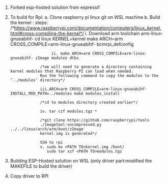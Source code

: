 1. Forked esp-hosted solution from expressif
2. To build for Rpi: a. Clone raspberry pi linux git on WSL machine
                     b. Build the kernel : 
                                          steps:  /*https://www.raspberrypi.com/documentation/computers/linux_kernel.html#cross-compiling-the-kernel*/
					  i. Download arm toolchain arm-linux-gnueabihf-
												   cd linux
												   KERNEL=kernel
												   make ARCH=arm CROSS_COMPILE=arm-linux-gnueabihf- bcmrpi_defconfig
												   
				         ii. make ARCH=arm CROSS_COMPILE=arm-linux-gnueabihf- zImage modules dtbs
												
					/*we will need to generate a directory containing kernel modules that Raspberry PI can load when needed. 
					Run the following command to copy the modules to the ‘../modules’ directory*/
												
					iii.ARCH=arm CROSS_COMPILE=arm-linux-gnueabihf- INSTALL_MOD_PATH=../modules make modules_install
												
					/*cd to modules directory created earlier*/
												
					iv. tar czf modules.tgz *
												
					/*git clone https://github.com/raspberrypi/tools
					./imagetool-uncompressed.py ../../linux/arch/arm/boot/zImage 
					kernel.img is generated*/
												
					SSH to rpi
					v. sudo mv <PATH TO>kernel.img /boot/ 
					   sudo tar xzf <PATH TO>modules.tgz 

3. Building ESP-Hosted solution on WSL (only driver part:modified the MAKEFILE to build the driver)
4. Copy driver to RPI 

